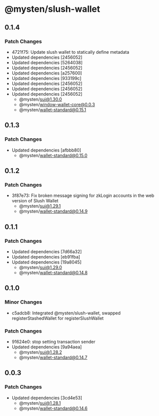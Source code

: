 # @mysten/slush-wallet

## 0.1.4

### Patch Changes

- 4721f75: Update slush wallet to statically define metadata
- Updated dependencies [2456052]
- Updated dependencies [5264038]
- Updated dependencies [2456052]
- Updated dependencies [a257600]
- Updated dependencies [933199c]
- Updated dependencies [2456052]
- Updated dependencies [2456052]
- Updated dependencies [2456052]
  - @mysten/sui@1.30.0
  - @mysten/window-wallet-core@0.0.3
  - @mysten/wallet-standard@0.15.1

## 0.1.3

### Patch Changes

- Updated dependencies [afbbb80]
  - @mysten/wallet-standard@0.15.0

## 0.1.2

### Patch Changes

- 3f87e73: Fix broken message signing for zkLogin accounts in the web version of Slush Wallet
  - @mysten/sui@1.29.1
  - @mysten/wallet-standard@0.14.9

## 0.1.1

### Patch Changes

- Updated dependencies [7d66a32]
- Updated dependencies [eb91fba]
- Updated dependencies [19a8045]
  - @mysten/sui@1.29.0
  - @mysten/wallet-standard@0.14.8

## 0.1.0

### Minor Changes

- c5adcb8: Integrated @mysten/slush-wallet, swapped registerStashedWallet for registerSlushWallet

### Patch Changes

- 91624e0: stop setting transaction sender
- Updated dependencies [9a94aea]
  - @mysten/sui@1.28.2
  - @mysten/wallet-standard@0.14.7

## 0.0.3

### Patch Changes

- Updated dependencies [3cd4e53]
  - @mysten/sui@1.28.1
  - @mysten/wallet-standard@0.14.6
